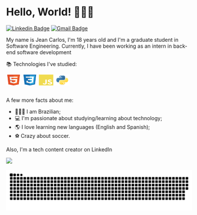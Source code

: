 # Hello, World! 👨🏻‍💻

[![Linkedin Badge](https://img.shields.io/badge/-LinkedIn-blue?style=flat-square&logo=Linkedin&logoColor=white&link=https://www.linkedin.com/in/jeancarlospaula/)](https://www.linkedin.com/in/jeancarlospaula/) [![Gmail Badge](https://img.shields.io/badge/-Gmail-red?style=flat-square&logo=Gmail&logoColor=white&link=mailto:jeandepaula294@gmail.com)](mailto:jeandepaula294@gmail.com)


My name is Jean Carlos, I'm 18 years old and I'm a graduate student in Software Engineering. Currently, I have been working as an intern in back-end software development

📚 Technologies I've studied:

<div style="display: inline_block">
  <img align="center" alt="HTML" height="30" width="40" src="https://raw.githubusercontent.com/devicons/devicon/master/icons/html5/html5-original.svg">
  <img align="center" alt="CSS" height="30" width="40" src="https://raw.githubusercontent.com/devicons/devicon/master/icons/css3/css3-original.svg">
  <img align="center" alt="Js" height="30" width="40" src="https://raw.githubusercontent.com/devicons/devicon/master/icons/javascript/javascript-plain.svg">
  <img align="center" alt="Python" height="30" width="40" src="https://raw.githubusercontent.com/devicons/devicon/master/icons/python/python-original.svg">
</div><br>

A few more facts about me:

- 🙋🏻‍♂️ I am Brazilian;
- 💻 I'm passionate about studying/learning about technology;
- 🌎 I love learning new languages (English and Spanish);
- ⚽ Crazy about soccer.

Also, I'm a tech content creator on LinkedIn

  <img height="180em" src="https://github-readme-stats.vercel.app/api?username=jeancarlospaula&show_icons=true&theme=dracula&include_all_commits=true&count_private=true"/>
  
![Snake animation](https://github.com/jeancarlospaula/jeancarlospaula/blob/output/github-contribution-grid-snake.svg)
 
